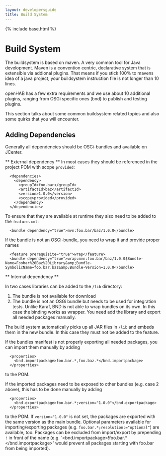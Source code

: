 ```yaml
---
layout: developersguide
title: Build System
---
```


{% include base.html %}

# Build System

The buildsystem is based on maven.
A very common tool for Java development.
Maven is a convention centric, declarative system that is extensible via addional plugins.
That means if you stick 100% to mavens idea of a java project, your buildsystem instruction file is not longer than 10 lines.

openHAB has a few extra requirements and we use about 10 additional plugins,
ranging from OSGi specific ones (bnd) to publish and testing plugins.

This section talks about some common buildsystem related topics and also some quirks that you will encounter.

## Adding Dependencies

Generally all dependencies should be OSGi-bundles and available on JCenter.

** External dependency **
In most cases they should be referenced in the project POM with scope `provided`:

```
  <dependencies>
    <dependency>
      <groupId>foo.bar</groupId>
      <artifactId>baz</artifactId>
      <version>1.0.0</version>
      <scope>provided</provided>
    </dependency>
  </dependencies>
```

To ensure that they are available at runtime they also need to be added to the `feature.xml`:

```
  <bundle dependency="true">mvn:foo.bar/baz/1.0.0</bundle>
```

If the bundle is not an OSGi-bundle, you need to wrap it and provide proper names

```
  <feature prerequisite="true">wrap</feature>
  <bundle dependency="true">wrap:mvn:foo.bar/baz/1.0.0$Bundle-Name=Foobar%20Baz%20Library&amp;Bundle-SymbolicName=foo.bar.baz&amp;Bundle-Version=1.0.0</bundle>
```

** Internal dependency **

In two cases libraries can be added to the `/lib` directory:
1. The bundle is not available for download
2. The bundle is not an OSGi bundle but needs to be used for integration tests.
Unlike Karaf, BND is not able to wrap bundles on its own.
In this case the binding works as wrapper.
You need add the library and export all needed packages manually.

The build system automatically picks up all JAR files in `/lib` and embeds them in the new bundle.
In this case they must not be added to the feature.

If the bundles manifest is not properly exporting all needed packages, you can import them manually by adding 

```
  <properties>
    <bnd.importpackage>foo.bar.*,foo.baz.*</bnd.importpackage>
  </properties>
```

to the POM.

If the imported packages need to be exposed to other bundles (e.g. case 2 above), this has to be done manually by adding

```
  <properties>
    <bnd.exportpackage>foo.bar.*;version="1.0.0"</bnd.exportpackage>
  </properties>
```

to the POM.
If `version="1.0.0"` is not set, the packages are exported with the same version as the main bundle.
Optional parameters available for importing/exporting packages (e.g. `foo.bar.*;resolution:="optional"`) are available, too.
Packages can be excluded from import/export by prepending `!` in front of the name (e.g. `<bnd.importpackage>!foo.bar.*</bnd.importpackage>' would prevent all packages starting with foo.bar from being imported). 
